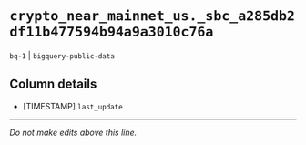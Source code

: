 # `crypto_near_mainnet_us._sbc_a285db2df11b477594b94a9a3010c76a`
`bq-1` | `bigquery-public-data`

## Column details
* [TIMESTAMP] `last_update`

-------------------------------------------------------------------------------
*Do not make edits above this line.*
